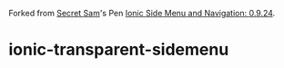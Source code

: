 
Forked from [Secret Sam](http://codepen.io/anon/pen/QbOeyz)'s Pen [Ionic Side Menu and Navigation: 0.9.24](http://codepen.io/vialware/pen/ypoxd/).
# ionic-transparent-sidemenu
